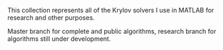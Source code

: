 This collection represents all of the Krylov solvers
I use in MATLAB for research and other purposes.  

Master branch for complete and public algorithms,
research branch for algorithms still under development.

